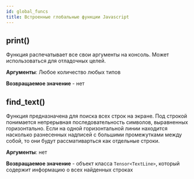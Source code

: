 ```yaml
---
id: global_funcs
title: Встроенные глобальные функции Javascript
---
```


## print()

Функция распечатывает все свои аргументы на консоль. Может
использоваться для отладочных целей.

**Аргументы**: Любое количество любых типов

**Возвращаемое значение** - нет

## find_text()

Функция предназначена для поиска всех строк на экране. Под строкой
понимается непрерывная последовательность символов, выравненных
горизонтально. Если на одной горизонтальной линии находится насколько
разнесенных надписей с большими промежутками между собой, то они будут
рассмативарться как отдельные строки.

**Аргументы**: нет

**Возвращаемое значение** - объект класса `Tensor<TextLine>`, который
содержит информацию о всех найденных строках
